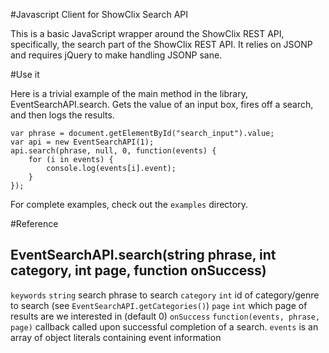 #Javascript Client for ShowClix Search API

This is a basic JavaScript wrapper around the ShowClix REST API, specifically, the search part of the ShowClix REST API.  It relies on JSONP and requires jQuery to make handling JSONP sane.


#Use it

Here is a trivial example of the main method in the library, EventSearchAPI.search.  Gets the value of an input box, fires off a search, and then logs the results.


    var phrase = document.getElementById("search_input").value;
    var api = new EventSearchAPI(1);
    api.search(phrase, null, 0, function(events) {
        for (i in events) {
            console.log(events[i].event);
        }
    });

For complete examples, check out the `examples` directory.

#Reference

## EventSearchAPI.search(string phrase, int category, int page, function onSuccess)

`keywords` `string` search phrase to search
`category` `int` id of category/genre to search (see `EventSearchAPI.getCategories()`)
`page` `int` which page of results are we interested in (default 0)
`onSuccess` `function(events, phrase, page)` callback called upon successful completion of a search.  `events` is an array of object literals
containing event information
